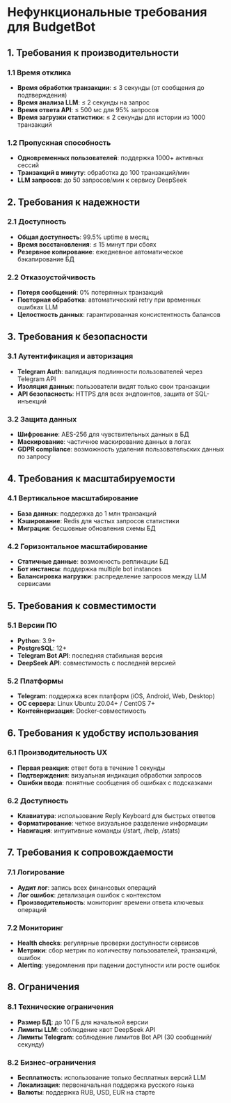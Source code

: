 # Нефункциональные требования для BudgetBot

## 1. Требования к производительности

### 1.1 Время отклика
- **Время обработки транзакции**: ≤ 3 секунды (от сообщения до подтверждения)
- **Время анализа LLM**: ≤ 2 секунды на запрос
- **Время ответа API**: ≤ 500 мс для 95% запросов
- **Время загрузки статистики**: ≤ 2 секунды для истории из 1000 транзакций

### 1.2 Пропускная способность
- **Одновременных пользователей**: поддержка 1000+ активных сессий
- **Транзакций в минуту**: обработка до 100 транзакций/мин
- **LLM запросов**: до 50 запросов/мин к сервису DeepSeek

## 2. Требования к надежности

### 2.1 Доступность
- **Общая доступность**: 99.5% uptime в месяц
- **Время восстановления**: ≤ 15 минут при сбоях
- **Резервное копирование**: ежедневное автоматическое бэкапирование БД

### 2.2 Отказоустойчивость
- **Потеря сообщений**: 0% потерянных транзакций
- **Повторная обработка**: автоматический retry при временных ошибках LLM
- **Целостность данных**: гарантированная консистентность балансов

## 3. Требования к безопасности

### 3.1 Аутентификация и авторизация
- **Telegram Auth**: валидация подлинности пользователей через Telegram API
- **Изоляция данных**: пользователи видят только свои транзакции
- **API безопасность**: HTTPS для всех эндпоинтов, защита от SQL-инъекций

### 3.2 Защита данных
- **Шифрование**: AES-256 для чувствительных данных в БД
- **Маскирование**: частичное маскирование данных в логах
- **GDPR compliance**: возможность удаления пользовательских данных по запросу

## 4. Требования к масштабируемости

### 4.1 Вертикальное масштабирование
- **База данных**: поддержка до 1 млн транзакций
- **Кэширование**: Redis для частых запросов статистики
- **Миграции**: бесшовные обновления схемы БД

### 4.2 Горизонтальное масштабирование
- **Статичные данные**: возможность репликации БД
- **Бот инстансы**: поддержка multiple bot instances
- **Балансировка нагрузки**: распределение запросов между LLM сервисами

## 5. Требования к совместимости

### 5.1 Версии ПО
- **Python**: 3.9+
- **PostgreSQL**: 12+
- **Telegram Bot API**: последняя стабильная версия
- **DeepSeek API**: совместимость с последней версией

### 5.2 Платформы
- **Telegram**: поддержка всех платформ (iOS, Android, Web, Desktop)
- **ОС сервера**: Linux Ubuntu 20.04+ / CentOS 7+
- **Контейнеризация**: Docker-совместимость

## 6. Требования к удобству использования

### 6.1 Производительность UX
- **Первая реакция**: ответ бота в течение 1 секунды
- **Подтверждения**: визуальная индикация обработки запросов
- **Ошибки ввода**: понятные сообщения об ошибках с подсказками

### 6.2 Доступность
- **Клавиатура**: использование Reply Keyboard для быстрых ответов
- **Форматирование**: четкое визуальное разделение информации
- **Навигация**: интуитивные команды (/start, /help, /stats)

## 7. Требования к сопровождаемости

### 7.1 Логирование
- **Аудит лог**: запись всех финансовых операций
- **Лог ошибок**: детализация ошибок с контекстом
- **Производительность**: мониторинг времени ответа ключевых операций

### 7.2 Мониторинг
- **Health checks**: регулярные проверки доступности сервисов
- **Метрики**: сбор метрик по количеству пользователей, транзакций, ошибок
- **Alerting**: уведомления при падении доступности или росте ошибок

## 8. Ограничения

### 8.1 Технические ограничения
- **Размер БД**: до 10 ГБ для начальной версии
- **Лимиты LLM**: соблюдение квот DeepSeek API
- **Лимиты Telegram**: соблюдение лимитов Bot API (30 сообщений/секунду)

### 8.2 Бизнес-ограничения
- **Бесплатность**: использование только бесплатных версий LLM
- **Локализация**: первоначальная поддержка русского языка
- **Валюты**: поддержка RUB, USD, EUR на старте